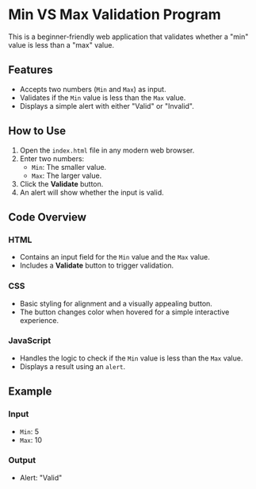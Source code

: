 # Min VS Max Validation Program

This is a beginner-friendly web application that validates whether a "min" value is less than a "max" value. 

## Features
- Accepts two numbers (`Min` and `Max`) as input.
- Validates if the `Min` value is less than the `Max` value.
- Displays a simple alert with either "Valid" or "Invalid".

## How to Use
1. Open the `index.html` file in any modern web browser.
2. Enter two numbers:
   - `Min`: The smaller value.
   - `Max`: The larger value.
3. Click the **Validate** button.
4. An alert will show whether the input is valid.

## Code Overview
### HTML
- Contains an input field for the `Min` value and the `Max` value.
- Includes a **Validate** button to trigger validation.

### CSS
- Basic styling for alignment and a visually appealing button.
- The button changes color when hovered for a simple interactive experience.

### JavaScript
- Handles the logic to check if the `Min` value is less than the `Max` value.
- Displays a result using an `alert`.

## Example
### Input
- `Min`: 5  
- `Max`: 10  

### Output
- Alert: "Valid"

